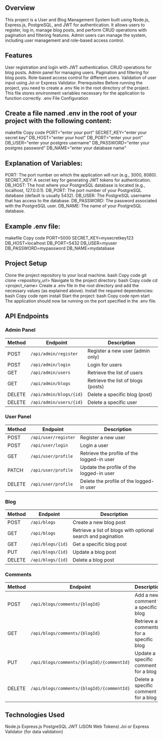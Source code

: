 ## Overview
This project is a User and Blog Management System built using Node.js, Express.js, PostgreSQL, and JWT for authentication. It allows users to register, log in, manage blog posts, and perform CRUD operations with pagination and filtering features. Admin users can manage the system, including user management and role-based access control.

## Features
User registration and login with JWT authentication.
CRUD operations for blog posts.
Admin panel for managing users.
Pagination and filtering for blog posts.
Role-based access control for different users.
Validation of user input using Joi or Express Validator.
Prerequisites
Before running the project, you need to create a .env file in the root directory of the project. This file stores environment variables necessary for the application to function correctly.
.env File Configuration
## Create a file named .env in the root of your project with the following content:
makefile
Copy code
PORT="enter your port"
SECRET_KEY="enter your secret key"
DB_HOST="enter your host"
DB_PORT="enter your port"
DB_USER="enter your postgres username"
DB_PASSWORD="enter your postgres password"
DB_NAME="enter your database name"

## Explanation of Variables:
PORT: The port number on which the application will run (e.g., 3000, 8080).
SECRET_KEY: A secret key for generating JWT tokens for authentication.
DB_HOST: The host where your PostgreSQL database is located (e.g., localhost, 127.0.0.1).
DB_PORT: The port number of your PostgreSQL database (default is usually 5432).
DB_USER: The PostgreSQL username that has access to the database.
DB_PASSWORD: The password associated with the PostgreSQL user.
DB_NAME: The name of your PostgreSQL database.

## Example .env file:
makefile
Copy code
PORT=5000
SECRET_KEY=mysecretkey123
DB_HOST=localhost
DB_PORT=5432
DB_USER=myuser
DB_PASSWORD=mypassword
DB_NAME=mydatabase

## Project Setup
Clone the project repository to your local machine.
bash
Copy code
git clone <repository_url>
Navigate to the project directory:
bash
Copy code
cd <project_name>
Create a .env file in the root directory and add the necessary values (as explained above).
Install the required dependencies:
bash
Copy code
npm install
Start the project:
bash
Copy code
npm start
The application should now be running on the port specified in the .env file.

## API Endpoints

### **Admin Panel**
| Method | Endpoint                       | Description                               |
|--------|--------------------------------|-------------------------------------------|
| POST   | `/api/admin/register`          | Register a new user (admin only)          |
| POST   | `/api/admin/login`             | Login for users                           |
| GET    | `/api/admin/users`             | Retrieve the list of users                |
| GET    | `/api/admin/blogs`             | Retrieve the list of blogs (posts)        |
| DELETE | `/api/admin/blogs/{id}`        | Delete a specific blog (post)             |
| DELETE | `/api/admin/users/{id}`        | Delete a specific user                    |

### **User Panel**
| Method | Endpoint                       | Description                               |
|--------|--------------------------------|-------------------------------------------|
| POST   | `/api/user/register`           | Register a new user                       |
| POST   | `/api/user/login`              | Login a user                              |
| GET    | `/api/user/profile`            | Retrieve the profile of the logged-in user |
| PATCH  | `/api/user/profile`            | Update the profile of the logged-in user  |
| DELETE | `/api/user/profile`            | Delete the profile of the logged-in user  |

### **Blog**
| Method | Endpoint                       | Description                               |
|--------|--------------------------------|-------------------------------------------|
| POST   | `/api/blogs`                   | Create a new blog post                    |
| GET    | `/api/blogs`                   | Retrieve a list of blogs with optional search and pagination |
| GET    | `/api/blogs/{id}`              | Get a specific blog post                  |
| PUT    | `/api/blogs/{id}`              | Update a blog post                        |
| DELETE | `/api/blogs/{id}`              | Delete a blog post                        |

### **Comments**
| Method | Endpoint                       | Description                               |
|--------|--------------------------------|-------------------------------------------|
| POST   | `/api/blogs/comments/{blogId}` | Add a new comment to a specific blog      |
| GET    | `/api/blogs/comments/{blogId}` | Retrieve all comments for a specific blog |
| PUT    | `/api/blogs/comments/{blogId}/{commentId}` | Update a specific comment for a blog  |
| DELETE | `/api/blogs/comments/{blogId}/{commentId}` | Delete a specific comment for a blog |


## Technologies Used
Node.js
Express.js
PostgreSQL
JWT (JSON Web Tokens)
Joi or Express Validator (for data validation)
